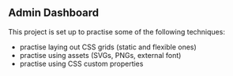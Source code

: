 ## Admin Dashboard
This project is set up to practise some of the following techniques:
- practise laying out CSS grids (static and flexible ones)
- practise using assets (SVGs, PNGs, external font)
- practise using CSS custom properties
